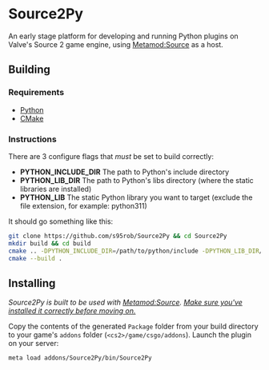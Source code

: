 # Source2Py
An early stage platform for developing and running Python plugins on Valve's Source 2 game engine, using [Metamod:Source](https://www.metamodsource.net/downloads.php/?branch=master) as a host. 


## Building
### Requirements
+ [Python](https://www.python.org/downloads/)
+ [CMake](https://cmake.org/download/)

### Instructions
There are 3 configure flags that _must_ be set to build correctly: 

+ **PYTHON_INCLUDE_DIR** The path to Python's include directory
+ **PYTHON_LIB_DIR** The path to Python's libs directory (where the static libraries are installed)
+ **PYTHON_LIB** The static Python library you want to target (exclude the file extension, for example: python311)

It should go something like this: 
```bash
git clone https://github.com/s95rob/Source2Py && cd Source2Py
mkdir build && cd build
cmake .. -DPYTHON_INCLUDE_DIR=/path/to/python/include -DPYTHON_LIB_DIR/path/to/python/libs -PYTHON_LIB=python311
cmake --build .
```

## Installing
_Source2Py is built to be used with [Metamod:Source](https://www.metamodsource.net/downloads.php/?branch=master). [Make sure you've installed it correctly before moving on.](https://cs2.poggu.me/metamod/installation/)_

Copy the contents of the generated `Package` folder from your build directory to your game's `addons` folder (`<cs2>/game/csgo/addons`). 
Launch the plugin on your server: 
```bash
meta load addons/Source2Py/bin/Source2Py
```